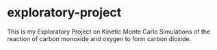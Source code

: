 # exploratory-project
 This is my Exploratory Project on Kinetic Monte Carlo Simulations of the reaction of carbon monoxide and oxygen to form carbon dioxide.
